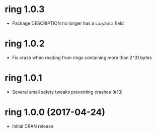 # ring 1.0.3

* Package DESCRIPTION no longer has a `LazyData` field

# ring 1.0.2

* Fix crash when reading from rings containing more than 2^31 bytes

# ring 1.0.1

* Several small safety tweaks preventing crashes (#13)

# ring 1.0.0 (2017-04-24)

* Initial CRAN release
